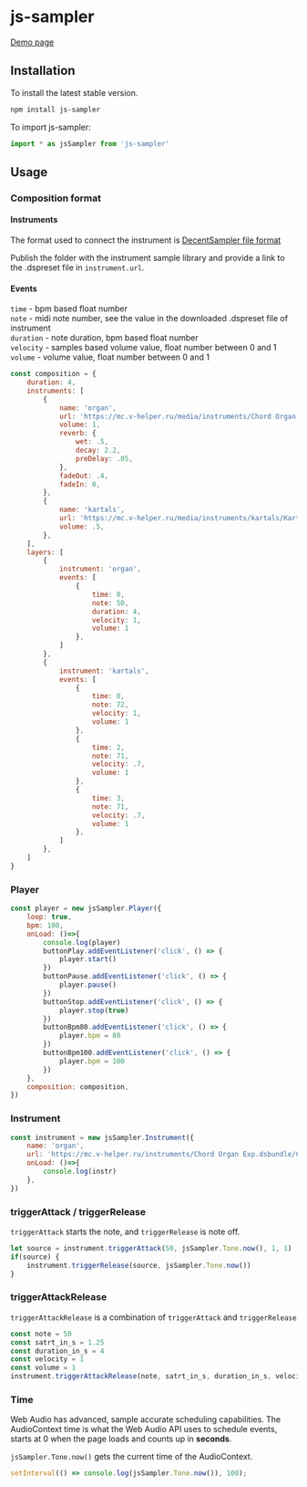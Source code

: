 js-sampler
=========

[Demo page](https://alfedukovich.github.io/js-sampler/)

## Installation

To install the latest stable version.

```bash
npm install js-sampler
```

To import js-sampler:

```js
import * as jsSampler from 'js-sampler'
```

## Usage


### Composition format

#### Instruments

The format used to connect the instrument is [DecentSampler file format](https://www.decentsamples.com/docs/format-documentation.html)

Publish the folder with the instrument sample library and provide a link to the .dspreset file in `instrument.url`.

#### Events

`time` - bpm based float number  
`note` - midi note number, see the value in the downloaded .dspreset file of instrument  
`duration` - note duration, bpm based float number  
`velocity` - samples based volume value, float number between 0 and 1  
`volume` - volume value, float number between 0 and 1

```javascript
const composition = {
    duration: 4,
    instruments: [
        {
            name: 'organ',
            url: 'https://mc.v-helper.ru/media/instruments/Chord Organ Exp.dsbundle/Chord Organ Exp 1.dspreset',
            volume: 1,
            reverb: {
                wet: .5,
                decay: 2.2,
                preDelay: .05,
            },
            fadeOut: .4,
            fadeIn: 0,
        },
        {
            name: 'kartals',
            url: 'https://mc.v-helper.ru/media/instruments/kartals/Kartals.dspreset',
            volume: .5,
        },
    ],
    layers: [
        {
            instrument: 'organ',
            events: [
                {
                    time: 0,
                    note: 50,
                    duration: 4,
                    velocity: 1,
                    volume: 1
                },
            ]
        },
        {
            instrument: 'kartals',
            events: [
                {
                    time: 0,
                    note: 72,
                    velocity: 1,
                    volume: 1
                },
                {
                    time: 2,
                    note: 71,
                    velocity: .7,
                    volume: 1
                },
                {
                    time: 3,
                    note: 71,
                    velocity: .7,
                    volume: 1
                },
            ]
        },
    ]
}
```

### Player

```javascript
const player = new jsSampler.Player({
    loop: true,
    bpm: 100,
    onLoad: ()=>{
        console.log(player)
        buttonPlay.addEventListener('click', () => {
            player.start()
        })
        buttonPause.addEventListener('click', () => {
            player.pause()
        })
        buttonStop.addEventListener('click', () => {
            player.stop(true)
        })
        buttonBpm80.addEventListener('click', () => {
            player.bpm = 80
        })
        buttonBpm100.addEventListener('click', () => {
            player.bpm = 100
        })
    },
    composition: composition,
})
```



### Instrument

```javascript
const instrument = new jsSampler.Instrument({
    name: 'organ',
    url: 'https://mc.v-helper.ru/instruments/Chord Organ Exp.dsbundle/Chord Organ Exp 1.dspreset',
    onLoad: ()=>{
        console.log(instr)
    },
})
```


### triggerAttack / triggerRelease

`triggerAttack` starts the note, and `triggerRelease` is note off.

```javascript
let source = instrument.triggerAttack(50, jsSampler.Tone.now(), 1, 1)
if(source) {
    instrument.triggerRelease(source, jsSampler.Tone.now())
}
```

### triggerAttackRelease

`triggerAttackRelease` is a combination of `triggerAttack` and `triggerRelease`

```javascript
const note = 50
const satrt_in_s = 1.25 
const duration_in_s = 4
const velocity = 1
const volume = 1
instrument.triggerAttackRelease(note, satrt_in_s, duration_in_s, velocity, volume)
```

### Time

Web Audio has advanced, sample accurate scheduling capabilities. The AudioContext time is what the Web Audio API uses to schedule events, starts at 0 when the page loads and counts up in **seconds**.

`jsSampler.Tone.now()` gets the current time of the AudioContext. 

```javascript
setInterval(() => console.log(jsSampler.Tone.now()), 100);
```